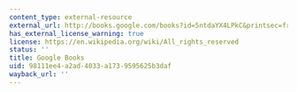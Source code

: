 ```yaml
---
content_type: external-resource
external_url: http://books.google.com/books?id=5ntdaYX4LPkC&printsec=frontcover
has_external_license_warning: true
license: https://en.wikipedia.org/wiki/All_rights_reserved
status: ''
title: Google Books
uid: 98111ee4-a2ad-4033-a173-9595625b3daf
wayback_url: ''
---
```


